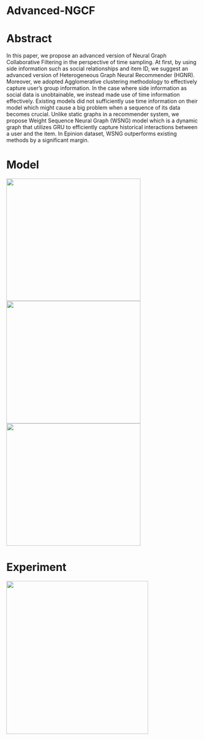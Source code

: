 # Advanced-NGCF

# Abstract
In this paper, we propose an advanced version of Neural Graph Collaborative Filtering in the perspective of time sampling. At first, by using side information such as social relationships and item ID, we suggest an advanced version of Heterogeneous Graph Neural Recommender (HGNR). Moreover, we adopted Agglomerative
clustering methodology to effectively capture user’s group information. In the case where side information as social data is unobtainable, we instead made use of time information effectively. Existing models did not sufficiently use time information on their model which might cause a big problem when a sequence of its data becomes crucial. Unlike static graphs in a recommender system, we propose Weight Sequence Neural Graph (WSNG) model which is a dynamic graph that utilizes GRU to efficiently capture historical interactions between a user and the item. In Epinion dataset, WSNG outperforms existing methods by a significant margin.

# Model
<img src="https://user-images.githubusercontent.com/68312164/122628793-451b9d00-d0f3-11eb-845e-588bf3a66461.png"  width="350" height="320">
<img src="https://user-images.githubusercontent.com/68312164/122629093-5e254d80-d0f5-11eb-9c06-f6f70fcdb93b.png"  width="350" height="320">
<img src="https://user-images.githubusercontent.com/68312164/122628825-801dd080-d0f3-11eb-8faa-3c5b65c5881c.png"  width="350" height="320">


# Experiment
<img src="https://user-images.githubusercontent.com/68312164/122628848-aa6f8e00-d0f3-11eb-81f5-b8843cffec8c.png"  width="370" height="400">


